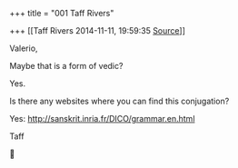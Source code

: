 +++
title = "001 Taff Rivers"

+++
[[Taff Rivers	2014-11-11, 19:59:35 [Source](https://groups.google.com/g/samskrita/c/tqdR7De8_dk)]]



Valerio,

  

  

Maybe that is a form of vedic?

  

 Yes.

  
Is there any websites where you can find this conjugation?

  

 Yes: <http://sanskrit.inria.fr/DICO/grammar.en.html>

  

  

Taff



